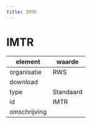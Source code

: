 ```yaml
---
title: IMTR
---
```


# IMTR

|element|waarde|
|-----|------|
| organisatie  |RWS|
| download  | [](<>)|
| type  |Standaard|
| id  |IMTR|
| omschrijving  ||

